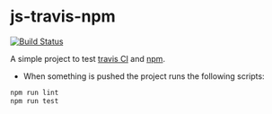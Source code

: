 # js-travis-npm

[![Build Status](https://travis-ci.org/George-Aidonidis/js-travis-npm.svg?branch=master)](https://travis-ci.org/George-Aidonidis/js-travis-npm)

A simple project to test [travis CI](travis-ci.org/) and [npm](https://www.npmjs.com).

* When something is pushed the project runs the following scripts:

```sh
npm run lint
npm run test
```
